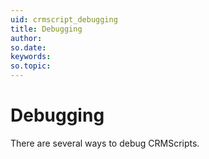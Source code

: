 ```yaml
---
uid: crmscript_debugging
title: Debugging
author:
so.date:
keywords:
so.topic:
---
```


# Debugging

There are several ways to debug CRMScripts.
